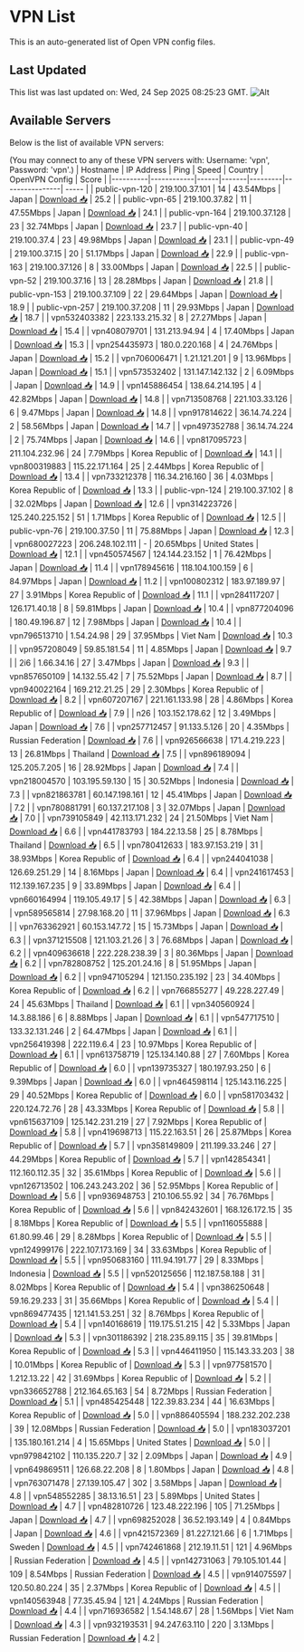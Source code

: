 # VPN List

This is an auto-generated list of Open VPN config files.

## Last Updated

This list was last updated on: Wed, 24 Sep 2025 08:25:23 GMT.
![Alt](https://repobeats.axiom.co/api/embed/186b98318ef1479477931607c1ad7d823f12451f.svg "Repobeats analytics image")

## Available Servers

Below is the list of available VPN servers:

(You may connect to any of these VPN servers with: Username: 'vpn', Password: 'vpn'.)
| Hostname | IP Address | Ping | Speed | Country | OpenVPN Config | Score |
|----------|------------|------|-------|---------|----------------| ----- |
| public-vpn-120 | 219.100.37.101 | 14 | 43.54Mbps | Japan | [Download 📥](./configs/server_0_JP.ovpn) | 25.2 |
| public-vpn-65 | 219.100.37.82 | 11 | 47.55Mbps | Japan | [Download 📥](./configs/server_1_JP.ovpn) | 24.1 |
| public-vpn-164 | 219.100.37.128 | 23 | 32.74Mbps | Japan | [Download 📥](./configs/server_2_JP.ovpn) | 23.7 |
| public-vpn-40 | 219.100.37.4 | 23 | 49.98Mbps | Japan | [Download 📥](./configs/server_3_JP.ovpn) | 23.1 |
| public-vpn-49 | 219.100.37.15 | 20 | 51.17Mbps | Japan | [Download 📥](./configs/server_4_JP.ovpn) | 22.9 |
| public-vpn-163 | 219.100.37.126 | 8 | 33.00Mbps | Japan | [Download 📥](./configs/server_5_JP.ovpn) | 22.5 |
| public-vpn-52 | 219.100.37.16 | 13 | 28.28Mbps | Japan | [Download 📥](./configs/server_6_JP.ovpn) | 21.8 |
| public-vpn-153 | 219.100.37.109 | 22 | 29.64Mbps | Japan | [Download 📥](./configs/server_7_JP.ovpn) | 18.9 |
| public-vpn-257 | 219.100.37.208 | 11 | 29.93Mbps | Japan | [Download 📥](./configs/server_8_JP.ovpn) | 18.7 |
| vpn532403382 | 223.133.215.32 | 8 | 27.27Mbps | Japan | [Download 📥](./configs/server_9_JP.ovpn) | 15.4 |
| vpn408079701 | 131.213.94.94 | 4 | 17.40Mbps | Japan | [Download 📥](./configs/server_10_JP.ovpn) | 15.3 |
| vpn254435973 | 180.0.220.168 | 4 | 24.76Mbps | Japan | [Download 📥](./configs/server_11_JP.ovpn) | 15.2 |
| vpn706006471 | 1.21.121.201 | 9 | 13.96Mbps | Japan | [Download 📥](./configs/server_12_JP.ovpn) | 15.1 |
| vpn573532402 | 131.147.142.132 | 2 | 6.09Mbps | Japan | [Download 📥](./configs/server_13_JP.ovpn) | 14.9 |
| vpn145886454 | 138.64.214.195 | 4 | 42.82Mbps | Japan | [Download 📥](./configs/server_14_JP.ovpn) | 14.8 |
| vpn713508768 | 221.103.33.126 | 6 | 9.47Mbps | Japan | [Download 📥](./configs/server_15_JP.ovpn) | 14.8 |
| vpn917814622 | 36.14.74.224 | 2 | 58.56Mbps | Japan | [Download 📥](./configs/server_16_JP.ovpn) | 14.7 |
| vpn497352788 | 36.14.74.224 | 2 | 75.74Mbps | Japan | [Download 📥](./configs/server_17_JP.ovpn) | 14.6 |
| vpn817095723 | 211.104.232.96 | 24 | 7.79Mbps | Korea Republic of | [Download 📥](./configs/server_18_KR.ovpn) | 14.1 |
| vpn800319883 | 115.22.171.164 | 25 | 2.44Mbps | Korea Republic of | [Download 📥](./configs/server_19_KR.ovpn) | 13.4 |
| vpn733212378 | 116.34.216.160 | 36 | 4.03Mbps | Korea Republic of | [Download 📥](./configs/server_20_KR.ovpn) | 13.3 |
| public-vpn-124 | 219.100.37.102 | 8 | 32.02Mbps | Japan | [Download 📥](./configs/server_21_JP.ovpn) | 12.6 |
| vpn314223726 | 125.240.225.152 | 51 | 1.71Mbps | Korea Republic of | [Download 📥](./configs/server_22_KR.ovpn) | 12.5 |
| public-vpn-76 | 219.100.37.50 | 11 | 75.88Mbps | Japan | [Download 📥](./configs/server_23_JP.ovpn) | 12.3 |
| vpn680027223 | 206.248.102.111 | - | 20.65Mbps | United States | [Download 📥](./configs/server_24_US.ovpn) | 12.1 |
| vpn450574567 | 124.144.23.152 | 1 | 76.42Mbps | Japan | [Download 📥](./configs/server_25_JP.ovpn) | 11.4 |
| vpn178945616 | 118.104.100.159 | 6 | 84.97Mbps | Japan | [Download 📥](./configs/server_26_JP.ovpn) | 11.2 |
| vpn100802312 | 183.97.189.97 | 27 | 3.91Mbps | Korea Republic of | [Download 📥](./configs/server_27_KR.ovpn) | 11.1 |
| vpn284117207 | 126.171.40.18 | 8 | 59.81Mbps | Japan | [Download 📥](./configs/server_28_JP.ovpn) | 10.4 |
| vpn877204096 | 180.49.196.87 | 12 | 7.98Mbps | Japan | [Download 📥](./configs/server_29_JP.ovpn) | 10.4 |
| vpn796513710 | 1.54.24.98 | 29 | 37.95Mbps | Viet Nam | [Download 📥](./configs/server_30_VN.ovpn) | 10.3 |
| vpn957208049 | 59.85.181.54 | 11 | 4.85Mbps | Japan | [Download 📥](./configs/server_31_JP.ovpn) | 9.7 |
| 2i6 | 1.66.34.16 | 27 | 3.47Mbps | Japan | [Download 📥](./configs/server_32_JP.ovpn) | 9.3 |
| vpn857650109 | 14.132.55.42 | 7 | 75.52Mbps | Japan | [Download 📥](./configs/server_33_JP.ovpn) | 8.7 |
| vpn940022164 | 169.212.21.25 | 29 | 2.30Mbps | Korea Republic of | [Download 📥](./configs/server_34_KR.ovpn) | 8.2 |
| vpn607207167 | 221.161.133.98 | 28 | 4.86Mbps | Korea Republic of | [Download 📥](./configs/server_35_KR.ovpn) | 7.9 |
| n26 | 103.152.178.62 | 12 | 3.49Mbps | Japan | [Download 📥](./configs/server_36_JP.ovpn) | 7.6 |
| vpn257712457 | 91.133.5.126 | 20 | 4.35Mbps | Russian Federation | [Download 📥](./configs/server_37_RU.ovpn) | 7.6 |
| vpn926566638 | 171.4.219.223 | 13 | 26.81Mbps | Thailand | [Download 📥](./configs/server_38_TH.ovpn) | 7.5 |
| vpn896189094 | 125.205.7.205 | 16 | 28.92Mbps | Japan | [Download 📥](./configs/server_39_JP.ovpn) | 7.4 |
| vpn218004570 | 103.195.59.130 | 15 | 30.52Mbps | Indonesia | [Download 📥](./configs/server_40_ID.ovpn) | 7.3 |
| vpn821863781 | 60.147.198.161 | 12 | 45.41Mbps | Japan | [Download 📥](./configs/server_41_JP.ovpn) | 7.2 |
| vpn780881791 | 60.137.217.108 | 3 | 32.07Mbps | Japan | [Download 📥](./configs/server_42_JP.ovpn) | 7.0 |
| vpn739105849 | 42.113.171.232 | 24 | 21.50Mbps | Viet Nam | [Download 📥](./configs/server_43_VN.ovpn) | 6.6 |
| vpn441783793 | 184.22.13.58 | 25 | 8.78Mbps | Thailand | [Download 📥](./configs/server_44_TH.ovpn) | 6.5 |
| vpn780412633 | 183.97.153.219 | 31 | 38.93Mbps | Korea Republic of | [Download 📥](./configs/server_45_KR.ovpn) | 6.4 |
| vpn244041038 | 126.69.251.29 | 14 | 8.16Mbps | Japan | [Download 📥](./configs/server_46_JP.ovpn) | 6.4 |
| vpn241617453 | 112.139.167.235 | 9 | 33.89Mbps | Japan | [Download 📥](./configs/server_47_JP.ovpn) | 6.4 |
| vpn660164994 | 119.105.49.17 | 5 | 42.38Mbps | Japan | [Download 📥](./configs/server_48_JP.ovpn) | 6.3 |
| vpn589565814 | 27.98.168.20 | 11 | 37.96Mbps | Japan | [Download 📥](./configs/server_49_JP.ovpn) | 6.3 |
| vpn763362921 | 60.153.147.72 | 15 | 15.73Mbps | Japan | [Download 📥](./configs/server_50_JP.ovpn) | 6.3 |
| vpn371215508 | 121.103.21.26 | 3 | 76.68Mbps | Japan | [Download 📥](./configs/server_51_JP.ovpn) | 6.2 |
| vpn409636618 | 222.228.238.39 | 3 | 80.36Mbps | Japan | [Download 📥](./configs/server_52_JP.ovpn) | 6.2 |
| vpn782808752 | 125.201.24.16 | 8 | 51.95Mbps | Japan | [Download 📥](./configs/server_53_JP.ovpn) | 6.2 |
| vpn947105294 | 121.150.235.192 | 23 | 34.40Mbps | Korea Republic of | [Download 📥](./configs/server_54_KR.ovpn) | 6.2 |
| vpn766855277 | 49.228.227.49 | 24 | 45.63Mbps | Thailand | [Download 📥](./configs/server_55_TH.ovpn) | 6.1 |
| vpn340560924 | 14.3.88.186 | 6 | 8.88Mbps | Japan | [Download 📥](./configs/server_56_JP.ovpn) | 6.1 |
| vpn547717510 | 133.32.131.246 | 2 | 64.47Mbps | Japan | [Download 📥](./configs/server_57_JP.ovpn) | 6.1 |
| vpn256419398 | 222.119.6.4 | 23 | 10.97Mbps | Korea Republic of | [Download 📥](./configs/server_58_KR.ovpn) | 6.1 |
| vpn613758719 | 125.134.140.88 | 27 | 7.60Mbps | Korea Republic of | [Download 📥](./configs/server_59_KR.ovpn) | 6.0 |
| vpn139735327 | 180.197.93.250 | 6 | 9.39Mbps | Japan | [Download 📥](./configs/server_60_JP.ovpn) | 6.0 |
| vpn464598114 | 125.143.116.225 | 29 | 40.52Mbps | Korea Republic of | [Download 📥](./configs/server_61_KR.ovpn) | 6.0 |
| vpn581703432 | 220.124.72.76 | 28 | 43.33Mbps | Korea Republic of | [Download 📥](./configs/server_62_KR.ovpn) | 5.8 |
| vpn615637109 | 125.142.231.219 | 27 | 7.92Mbps | Korea Republic of | [Download 📥](./configs/server_63_KR.ovpn) | 5.8 |
| vpn419698713 | 115.22.163.51 | 26 | 25.87Mbps | Korea Republic of | [Download 📥](./configs/server_64_KR.ovpn) | 5.7 |
| vpn358149809 | 211.199.33.246 | 27 | 44.29Mbps | Korea Republic of | [Download 📥](./configs/server_65_KR.ovpn) | 5.7 |
| vpn142854341 | 112.160.112.35 | 32 | 35.61Mbps | Korea Republic of | [Download 📥](./configs/server_66_KR.ovpn) | 5.6 |
| vpn126713502 | 106.243.243.202 | 36 | 52.95Mbps | Korea Republic of | [Download 📥](./configs/server_67_KR.ovpn) | 5.6 |
| vpn936948753 | 210.106.55.92 | 34 | 76.76Mbps | Korea Republic of | [Download 📥](./configs/server_68_KR.ovpn) | 5.6 |
| vpn842432601 | 168.126.172.15 | 35 | 8.18Mbps | Korea Republic of | [Download 📥](./configs/server_69_KR.ovpn) | 5.5 |
| vpn116055888 | 61.80.99.46 | 29 | 8.28Mbps | Korea Republic of | [Download 📥](./configs/server_70_KR.ovpn) | 5.5 |
| vpn124999176 | 222.107.173.169 | 34 | 33.63Mbps | Korea Republic of | [Download 📥](./configs/server_71_KR.ovpn) | 5.5 |
| vpn950683160 | 111.94.191.77 | 29 | 8.33Mbps | Indonesia | [Download 📥](./configs/server_72_ID.ovpn) | 5.5 |
| vpn520125656 | 112.187.58.188 | 31 | 8.02Mbps | Korea Republic of | [Download 📥](./configs/server_73_KR.ovpn) | 5.4 |
| vpn386250648 | 59.16.29.233 | 31 | 35.66Mbps | Korea Republic of | [Download 📥](./configs/server_74_KR.ovpn) | 5.4 |
| vpn869477435 | 121.141.53.251 | 32 | 8.76Mbps | Korea Republic of | [Download 📥](./configs/server_75_KR.ovpn) | 5.4 |
| vpn140168619 | 119.175.51.215 | 42 | 5.33Mbps | Japan | [Download 📥](./configs/server_76_JP.ovpn) | 5.3 |
| vpn301186392 | 218.235.89.115 | 35 | 39.81Mbps | Korea Republic of | [Download 📥](./configs/server_77_KR.ovpn) | 5.3 |
| vpn446411950 | 115.143.33.203 | 38 | 10.01Mbps | Korea Republic of | [Download 📥](./configs/server_78_KR.ovpn) | 5.3 |
| vpn977581570 | 1.212.13.22 | 42 | 31.69Mbps | Korea Republic of | [Download 📥](./configs/server_79_KR.ovpn) | 5.2 |
| vpn336652788 | 212.164.65.163 | 54 | 8.72Mbps | Russian Federation | [Download 📥](./configs/server_80_RU.ovpn) | 5.1 |
| vpn485425448 | 122.39.83.234 | 44 | 16.63Mbps | Korea Republic of | [Download 📥](./configs/server_81_KR.ovpn) | 5.0 |
| vpn886405594 | 188.232.202.238 | 39 | 12.08Mbps | Russian Federation | [Download 📥](./configs/server_82_RU.ovpn) | 5.0 |
| vpn183037201 | 135.180.161.214 | 4 | 15.65Mbps | United States | [Download 📥](./configs/server_83_US.ovpn) | 5.0 |
| vpn979842102 | 110.135.220.7 | 32 | 2.09Mbps | Japan | [Download 📥](./configs/server_84_JP.ovpn) | 4.9 |
| vpn649869511 | 126.68.22.208 | 8 | 1.80Mbps | Japan | [Download 📥](./configs/server_85_JP.ovpn) | 4.8 |
| vpn763071478 | 27.139.105.47 | 302 | 3.58Mbps | Japan | [Download 📥](./configs/server_86_JP.ovpn) | 4.8 |
| vpn548552285 | 38.13.16.51 | 23 | 5.89Mbps | United States | [Download 📥](./configs/server_87_US.ovpn) | 4.7 |
| vpn482810726 | 123.48.222.196 | 105 | 71.25Mbps | Japan | [Download 📥](./configs/server_88_JP.ovpn) | 4.7 |
| vpn698252028 | 36.52.193.149 | 4 | 0.84Mbps | Japan | [Download 📥](./configs/server_89_JP.ovpn) | 4.6 |
| vpn421572369 | 81.227.121.66 | 6 | 1.71Mbps | Sweden | [Download 📥](./configs/server_90_SE.ovpn) | 4.5 |
| vpn742461868 | 212.19.11.51 | 121 | 4.96Mbps | Russian Federation | [Download 📥](./configs/server_91_RU.ovpn) | 4.5 |
| vpn142731063 | 79.105.101.44 | 109 | 8.54Mbps | Russian Federation | [Download 📥](./configs/server_92_RU.ovpn) | 4.5 |
| vpn914075597 | 120.50.80.224 | 35 | 2.37Mbps | Korea Republic of | [Download 📥](./configs/server_93_KR.ovpn) | 4.5 |
| vpn140563948 | 77.35.45.94 | 121 | 4.24Mbps | Russian Federation | [Download 📥](./configs/server_94_RU.ovpn) | 4.4 |
| vpn716936582 | 1.54.148.67 | 28 | 1.56Mbps | Viet Nam | [Download 📥](./configs/server_95_VN.ovpn) | 4.3 |
| vpn932193531 | 94.247.63.110 | 220 | 3.13Mbps | Russian Federation | [Download 📥](./configs/server_96_RU.ovpn) | 4.2 |
